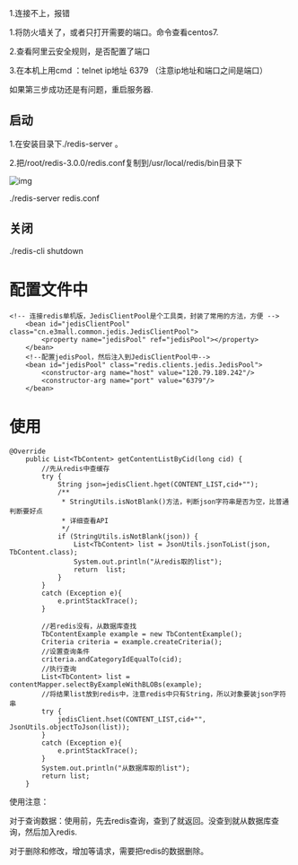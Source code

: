 1.连接不上，报错

1.将防火墙关了，或者只打开需要的端口。命令查看centos7.

2.查看阿里云安全规则，是否配置了端口

3.在本机上用cmd ：telnet ip地址 6379  （注意ip地址和端口之间是端口）

如果第三步成功还是有问题，重启服务器.

## 启动

1.在安装目录下./redis-server 。

2.把/root/redis-3.0.0/redis.conf复制到/usr/local/redis/bin目录下

![img](file:///C:\Users\12714\AppData\Local\Temp\ksohtml20132\wps1.jpg)

./redis-server redis.conf

## 关闭

./redis-cli shutdown

# 配置文件中

```
<!-- 连接redis单机版，JedisClientPool是个工具类，封装了常用的方法，方便 -->
	<bean id="jedisClientPool" class="cn.e3mall.common.jedis.JedisClientPool">
		<property name="jedisPool" ref="jedisPool"></property>
	</bean>
	<!--配置jedisPool，然后注入到JedisClientPool中-->
	<bean id="jedisPool" class="redis.clients.jedis.JedisPool">
		<constructor-arg name="host" value="120.79.189.242"/>
		<constructor-arg name="port" value="6379"/>
	</bean>
```

# 使用

```
@Override
	public List<TbContent> getContentListByCid(long cid) {
		//先从redis中查缓存
		try {
			String json=jedisClient.hget(CONTENT_LIST,cid+"");
			/**
			 * StringUtils.isNotBlank()方法，判断json字符串是否为空，比普通判断要好点
			 * 详细查看API
			 */
			if (StringUtils.isNotBlank(json)) {
				List<TbContent> list = JsonUtils.jsonToList(json, TbContent.class);
				System.out.println("从redis取的list");
				return  list;
			}
		}
		catch (Exception e){
			e.printStackTrace();
		}

		//若redis没有，从数据库查找
		TbContentExample example = new TbContentExample();
		Criteria criteria = example.createCriteria();
		//设置查询条件
		criteria.andCategoryIdEqualTo(cid);
		//执行查询
		List<TbContent> list = contentMapper.selectByExampleWithBLOBs(example);
		//将结果list放到redis中，注意redis中只有String，所以对象要装json字符串
		try {
			jedisClient.hset(CONTENT_LIST,cid+"", JsonUtils.objectToJson(list));
		}
		catch (Exception e){
			e.printStackTrace();
		}
		System.out.println("从数据库取的list");
		return list;
	}
```

使用注意：

对于查询数据：使用前，先去redis查询，查到了就返回。没查到就从数据库查询，然后加入redis.

对于删除和修改，增加等请求，需要把redis的数据删除。